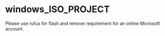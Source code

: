 # windows_ISO_PROJECT
Please use rufus for flash and remove requirement for an online Microsoft account.
